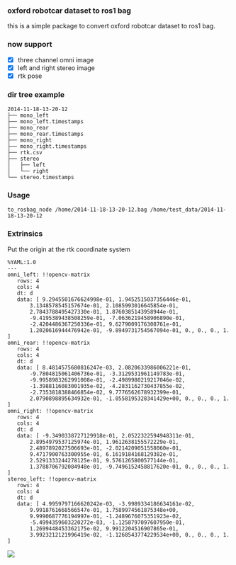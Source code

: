 ### oxford robotcar dataset to ros1 bag

this is a simple package to convert oxford robotcar dataset to ros1 bag.

### now support
- [x] three channel omni image
- [x] left and right stereo image
- [x] rtk pose

### dir tree example
```
2014-11-18-13-20-12
├── mono_left
├── mono_left.timestamps
├── mono_rear
├── mono_rear.timestamps
├── mono_right
├── mono_right.timestamps
├── rtk.csv
├── stereo
│   ├── left
│   └── right
└── stereo.timestamps

```

### Usage
```
to_rosbag_node /home/2014-11-18-13-20-12.bag /home/test_data/2014-11-18-13-20-12
```

### Extrinsics
Put the origin at the rtk coordinate system
```
%YAML:1.0
---
omni_left: !!opencv-matrix
   rows: 4
   cols: 4
   dt: d
   data: [ 9.2945501676624998e-01, 1.9452515037356446e-01,
       3.1348578545157674e-01, 2.1085993016645854e-01,
       2.7843788495427330e-01, 1.8760385143958944e-01,
       -9.4195389438508259e-01, -7.0636219458906890e-01,
       -2.4204486367250336e-01, 9.6279009176308761e-01,
       1.2020616944476942e-01, -9.8949731754567094e-01, 0., 0., 0., 1. ]
omni_rear: !!opencv-matrix
   rows: 4
   cols: 4
   dt: d
   data: [ 8.4814575680816247e-03, 2.0820633986006221e-01,
       -9.7804815061406736e-01, -3.3129531961149783e-01,
       -9.9958983262991008e-01, -2.4989980219217046e-02,
       -1.3988116083001935e-02, -4.2831162730437855e-02,
       -2.7353818388466854e-02, 9.7776562678932399e-01,
       2.0790898895634932e-01, -1.0558195328341429e+00, 0., 0., 0., 1. ]
omni_right: !!opencv-matrix
   rows: 4
   cols: 4
   dt: d
   data: [ -9.3490338727129918e-01, 2.0522322594948311e-01,
       2.8954979537125974e-01, 1.9612638155572229e-01,
       2.4897892027506693e-01, -2.0214209051558060e-01,
       9.4717900763300955e-01, 6.1619184168129382e-01,
       2.5291333244278125e-01, 9.5761265800577144e-01,
       1.3788706792084948e-01, -9.7496152458817620e-01, 0., 0., 0., 1. ]
stereo_left: !!opencv-matrix
   rows: 4
   cols: 4
   dt: d
   data: [ 4.9959797166620242e-03, -3.9989334186634161e-02,
       9.9918761668566547e-01, 1.7589974561875348e+00,
       9.9990687776194997e-01, -1.2489676075351923e-02,
       -5.4994359603220272e-03, -1.1258797097607950e-01,
       1.2699448453362175e-02, 9.9912204516907865e-01,
       3.9923212121996419e-02, -1.1268543774229534e+00, 0., 0., 0., 1. ]
```
![](extrinsic_visualize.gif)
